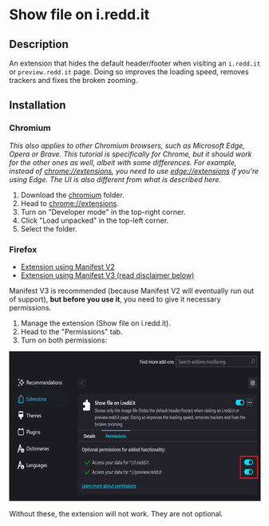 # Show file on i.redd.it

## Description
An extension that hides the default header/footer when visiting an `i.redd.it` or `preview.redd.it` page.
Doing so improves the loading speed, removes trackers and fixes the broken zooming.

## Installation

### Chromium
*This also applies to other Chromium browsers, such as Microsoft Edge, Opera or Brave.
This tutorial is specifically for Chrome, but it should work for the other ones as well, albeit with some differences.
For example, instead of [chrome://extensions](chrome://extensions),
you need to use [edge://extensions](edge://extensions) if you're using Edge.
The UI is also different from what is described here.*

1. Download the [chromium](chromium) folder.
2. Head to [chrome://extensions](chrome://extensions).
3. Turn on "Developer mode" in the top-right corner.
4. Click "Load unpacked" in the top-left corner.
5. Select the folder.

### Firefox
* [Extension using Manifest V2]()
* [Extension using Manifest V3 (read disclaimer below)]()

Manifest V3 is recommended (because Manifest V2 will eventually run out of support),
**but before you use it**, you need to give it necessary permissions.

1. Manage the extension (Show file on i.redd.it).
2. Head to the "Permissions" tab.
3. Turn on both permissions:

<img src="instructions_firefox_mv3.png" alt="Permission instructions for Firefox Manifest V3" height="300">

Without these, the extension will not work. They are not optional.